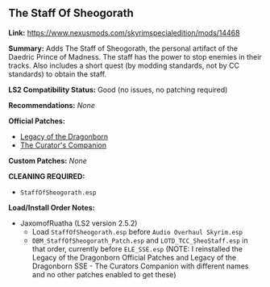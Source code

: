 ## The Staff Of Sheogorath

**Link:** https://www.nexusmods.com/skyrimspecialedition/mods/14468

**Summary:** Adds The Staff of Sheogorath, the personal artifact of the Daedric Prince of Madness. The staff has the power to stop enemies in their tracks. Also includes a short quest (by modding standards, not by CC standards) to obtain the staff. 

**LS2 Compatibility Status:** Good (no issues, no patching required)

**Recommendations:** 
_None_

**Official Patches:**
* [Legacy of the Dragonborn](https://www.nexusmods.com/skyrimspecialedition/mods/30980)
* [The Curator's Companion](https://www.nexusmods.com/skyrimspecialedition/mods/38529)

**Custom Patches:**
_None_

**CLEANING REQUIRED:**
* `StaffOfSheogorath.esp`

**Load/Install Order Notes:**
* JaxomofRuatha (LS2 version 2.5.2)
  * Load `StaffOfSheogorath.esp` before `Audio Overhaul Skyrim.esp`
  * `DBM_StaffOfSheogorath_Patch.esp` and `LOTD_TCC_SheoStaff.esp` in that order, currently before `ELE_SSE.esp` (NOTE: I reinstalled the Legacy of the Dragonborn Official Patches and Legacy of the Dragonborn SSE - The Curators Companion with different names and no other patches enabled to get these)